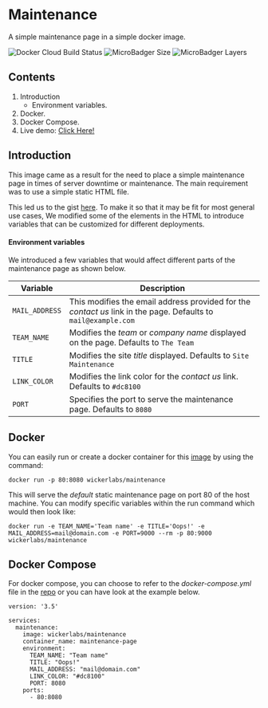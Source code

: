 # Maintenance

A simple maintenance page in a simple docker image.

![Docker Cloud Build Status](https://img.shields.io/docker/cloud/build/wickerlabs/maintenance?style=for-the-badge) 	![MicroBadger Size](https://img.shields.io/microbadger/image-size/wickerlabs/maintenance?style=for-the-badge) 	![MicroBadger Layers](https://img.shields.io/microbadger/layers/wickerlabs/maintenance?style=for-the-badge)

## Contents

 1. Introduction
	 - Environment variables.
 2. Docker.
 3. Docker Compose.
 4. Live demo: [Click Here!](https://playground.wickerlabs.com)

## Introduction
This image came as a result for the need to place a simple maintenance page in times of server downtime or maintenance. The main requirement was to use a simple static HTML file.

 This led us to the gist [here](https://gist.github.com/pitch-gist/2999707). To make it so that it may be fit for most general use cases, We modified some of the elements in the HTML to introduce variables that can be customized for different deployments.
 
 #### Environment variables
 We introduced a few variables that would affect different parts of the maintenance page as shown below.
 
|Variable|Description  |
|--|--|
| `MAIL_ADDRESS` | This modifies the email address provided for the *contact us* link in the page. Defaults to `mail@example.com`|
|`TEAM_NAME`| Modifies the *team* or *company name* displayed on the page. Defaults to `The Team`|
|`TITLE`|Modifies the site *title* displayed. Defaults to `Site Maintenance`|
|`LINK_COLOR`|Modifies the link color for the *contact us* link. Defaults to `#dc8100` |
|`PORT`| Specifies the port to serve the maintenance page. Defaults to `8080` |

## Docker
You can easily run or create a docker container for  this [image](https://hub.docker.com/r/wickerlabs/maintenance) by using the command: 

`docker run -p 80:8080 wickerlabs/maintenance`

This will serve the *default* static maintenance page on port 80 of the host machine. You can modify specific variables within the run command which would then look like: 

`docker run -e TEAM_NAME='Team name' -e TITLE='Oops!' -e MAIL_ADDRESS=mail@domain.com -e PORT=9000 --rm -p 80:9000 wickerlabs/maintenance`

## Docker Compose
For docker compose, you can choose to refer to the *docker-compose.yml* file in the [repo](https://www.github.com/wickerlabs/maintenance) or you can have look at the example below.
```
version: '3.5'

services:
  maintenance:
    image: wickerlabs/maintenance
    container_name: maintenance-page
    environment:
      TEAM_NAME: "Team name"
      TITLE: "Oops!"
      MAIL_ADDRESS: "mail@domain.com"
      LINK_COLOR: "#dc8100"
      PORT: 8080
    ports:
      - 80:8080
```

